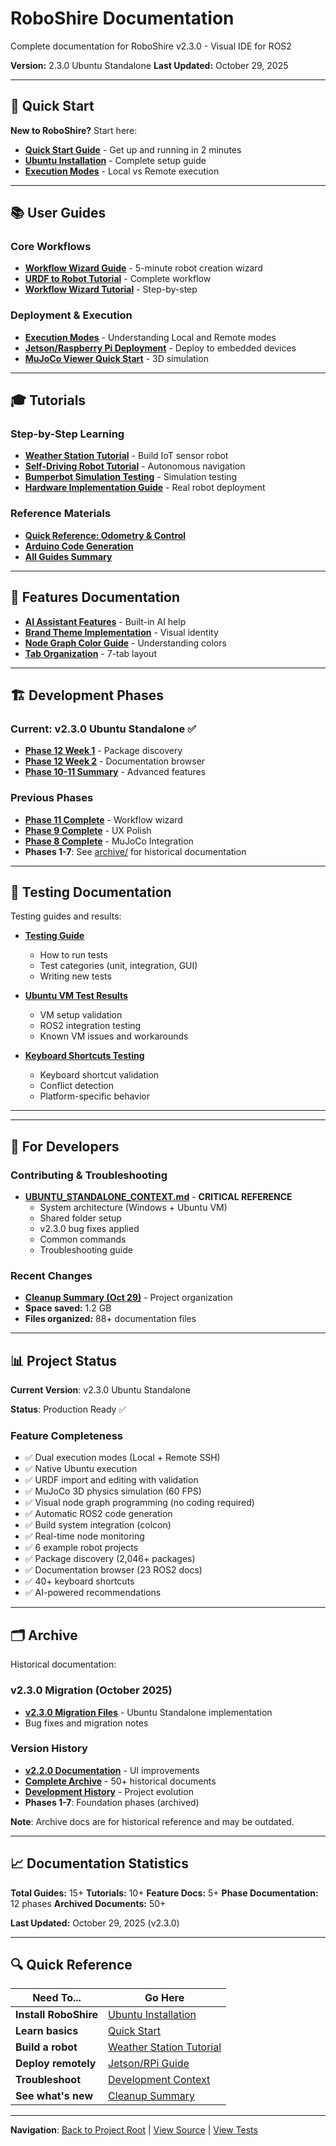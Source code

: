 # RoboShire Documentation

Complete documentation for RoboShire v2.3.0 - Visual IDE for ROS2

**Version:** 2.3.0 Ubuntu Standalone
**Last Updated:** October 29, 2025

---

## 🚀 Quick Start

**New to RoboShire?** Start here:
- **[Quick Start Guide](installation/QUICK_START.md)** - Get up and running in 2 minutes
- **[Ubuntu Installation](installation/UBUNTU_INSTALLATION.md)** - Complete setup guide
- **[Execution Modes](guides/EXECUTION_MODES.md)** - Local vs Remote execution

---

## 📚 User Guides

### Core Workflows
- **[Workflow Wizard Guide](guides/workflow_wizard_guide.md)** - 5-minute robot creation wizard
- **[URDF to Robot Tutorial](guides/URDF_TO_ROBOT_TUTORIAL.md)** - Complete workflow
- **[Workflow Wizard Tutorial](guides/WORKFLOW_WIZARD_TUTORIAL.md)** - Step-by-step

### Deployment & Execution
- **[Execution Modes](guides/EXECUTION_MODES.md)** - Understanding Local and Remote modes
- **[Jetson/Raspberry Pi Deployment](guides/JETSON_RPI_DEPLOYMENT.md)** - Deploy to embedded devices
- **[MuJoCo Viewer Quick Start](guides/MUJOCO_VIEWER_QUICK_START.md)** - 3D simulation

---

## 🎓 Tutorials

### Step-by-Step Learning
- **[Weather Station Tutorial](tutorials/WEATHER_STATION_TUTORIAL.md)** - Build IoT sensor robot
- **[Self-Driving Robot Tutorial](tutorials/ROBOSHIRE_SELF_DRIVING_TUTORIAL.md)** - Autonomous navigation
- **[Bumperbot Simulation Testing](tutorials/BUMPERBOT_SIMULATION_TESTING_GUIDE.md)** - Simulation testing
- **[Hardware Implementation Guide](tutorials/HARDWARE_IMPLEMENTATION_GUIDE.md)** - Real robot deployment

### Reference Materials
- **[Quick Reference: Odometry & Control](tutorials/QUICK_REFERENCE_ODOMETRY_CONTROL.md)**
- **[Arduino Code Generation](tutorials/ARDUINO_CODE_GENERATION_EXPLAINED.md)**
- **[All Guides Summary](tutorials/ALL_GUIDES_SUMMARY.md)**

---

## 🎨 Features Documentation

- **[AI Assistant Features](features/AI_ASSISTANT_FEATURES_GUIDE.md)** - Built-in AI help
- **[Brand Theme Implementation](features/BRAND_THEME_IMPLEMENTATION.md)** - Visual identity
- **[Node Graph Color Guide](features/NODE_GRAPH_COLOR_GUIDE.md)** - Understanding colors
- **[Tab Organization](features/TAB_ORGANIZATION_V2.2.0.md)** - 7-tab layout

---

## 🏗️ Development Phases

### Current: v2.3.0 Ubuntu Standalone ✅
- **[Phase 12 Week 1](phases/PHASE12_WEEK1_COMPLETE.md)** - Package discovery
- **[Phase 12 Week 2](phases/PHASE12_WEEK2_COMPLETE.md)** - Documentation browser
- **[Phase 10-11 Summary](phases/PHASE_10_11_IMPLEMENTATION_SUMMARY.md)** - Advanced features

### Previous Phases
- **[Phase 11 Complete](phases/PHASE11_COMPLETE.md)** - Workflow wizard
- **[Phase 9 Complete](phases/PHASE9_COMPLETE.md)** - UX Polish
- **[Phase 8 Complete](phases/PHASE8_COMPLETE.md)** - MuJoCo Integration
- **Phases 1-7**: See [archive/](archive/) for historical documentation

---

## 🧪 Testing Documentation

Testing guides and results:

- **[Testing Guide](testing/TESTING_GUIDE.md)**
  - How to run tests
  - Test categories (unit, integration, GUI)
  - Writing new tests

- **[Ubuntu VM Test Results](testing/UBUNTU_VM_TEST_RESULTS.md)**
  - VM setup validation
  - ROS2 integration testing
  - Known VM issues and workarounds

- **[Keyboard Shortcuts Testing](testing/TEST_KEYBOARD_SHORTCUTS.md)**
  - Keyboard shortcut validation
  - Conflict detection
  - Platform-specific behavior

---

---

## 🔧 For Developers

### Contributing & Troubleshooting
- **[UBUNTU_STANDALONE_CONTEXT.md](../UBUNTU_STANDALONE_CONTEXT.md)** - **CRITICAL REFERENCE**
  - System architecture (Windows + Ubuntu VM)
  - Shared folder setup
  - v2.3.0 bug fixes applied
  - Common commands
  - Troubleshooting guide

### Recent Changes
- **[Cleanup Summary (Oct 29)](../CLEANUP_2025-10-29.md)** - Project organization
- **Space saved:** 1.2 GB
- **Files organized:** 88+ documentation files

---

## 📊 Project Status

**Current Version**: v2.3.0 Ubuntu Standalone

**Status**: Production Ready ✅

### Feature Completeness
- ✅ Dual execution modes (Local + Remote SSH)
- ✅ Native Ubuntu execution
- ✅ URDF import and editing with validation
- ✅ MuJoCo 3D physics simulation (60 FPS)
- ✅ Visual node graph programming (no coding required)
- ✅ Automatic ROS2 code generation
- ✅ Build system integration (colcon)
- ✅ Real-time node monitoring
- ✅ 6 example robot projects
- ✅ Package discovery (2,046+ packages)
- ✅ Documentation browser (23 ROS2 docs)
- ✅ 40+ keyboard shortcuts
- ✅ AI-powered recommendations

---

## 🗂️ Archive

Historical documentation:

### v2.3.0 Migration (October 2025)
- **[v2.3.0 Migration Files](archive/v2.3.0_migration/)** - Ubuntu Standalone implementation
- Bug fixes and migration notes

### Version History
- **[v2.2.0 Documentation](archive/v2.2.0/)** - UI improvements
- **[Complete Archive](archive/)** - 50+ historical documents
- **[Development History](archive/ROBOSHIRE_DEVELOPMENT_HISTORY.md)** - Project evolution
- **Phases 1-7**: Foundation phases (archived)

**Note**: Archive docs are for historical reference and may be outdated.

---

## 📈 Documentation Statistics

**Total Guides:** 15+
**Tutorials:** 10+
**Feature Docs:** 5+
**Phase Documentation:** 12 phases
**Archived Documents:** 50+

**Last Updated:** October 29, 2025 (v2.3.0)

---

## 🔍 Quick Reference

| Need To... | Go Here |
|------------|---------|
| **Install RoboShire** | [Ubuntu Installation](installation/UBUNTU_INSTALLATION.md) |
| **Learn basics** | [Quick Start](installation/QUICK_START.md) |
| **Build a robot** | [Weather Station Tutorial](tutorials/WEATHER_STATION_TUTORIAL.md) |
| **Deploy remotely** | [Jetson/RPi Guide](guides/JETSON_RPI_DEPLOYMENT.md) |
| **Troubleshoot** | [Development Context](../UBUNTU_STANDALONE_CONTEXT.md) |
| **See what's new** | [Cleanup Summary](../CLEANUP_2025-10-29.md) |

---

**Navigation**: [Back to Project Root](../) | [View Source](../roboshire/) | [View Tests](../tests/)
